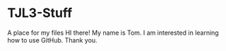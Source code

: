 # TJL3-Stuff
A place for my files
HI there!  My name is Tom. I am interested in learning how to use GitHub.
Thank you.
